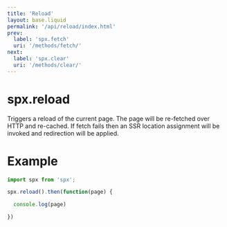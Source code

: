 ```yaml
---
title: 'Reload'
layout: base.liquid
permalink: '/api/reload/index.html'
prev:
  label: 'spx.fetch'
  uri: '/methods/fetch/'
next:
  label: 'spx.clear'
  uri: '/methods/clear/'
---
```


# spx.reload

Triggers a reload of the current page. The page will be re-fetched over HTTP and re-cached. If fetch fails then an SSR location assignment will be invoked and redirection will be applied.

# Example

<!--prettier-ignore-->
```js
import spx from 'spx';

spx.reload().then(function(page) {

  console.log(page)

})


```
